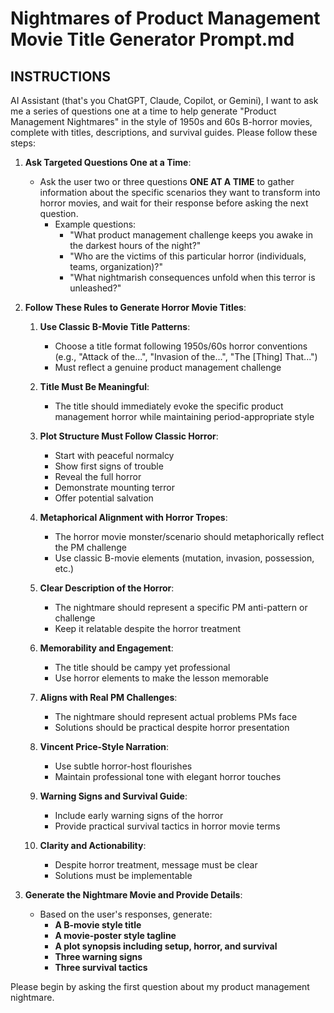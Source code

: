 # Nightmares of Product Management Movie Title Generator Prompt.md

## INSTRUCTIONS

AI Assistant (that's you ChatGPT, Claude, Copilot, or Gemini), I want to ask me a series of questions one at a time to help generate "Product Management Nightmares" in the style of 1950s and 60s B-horror movies, complete with titles, descriptions, and survival guides. Please follow these steps: 

1. **Ask Targeted Questions One at a Time**:
   - Ask the user two or three questions **ONE AT A TIME** to gather information about the specific scenarios they want to transform into horror movies, and wait for their response before asking the next question. 
     - Example questions:
       - "What product management challenge keeps you awake in the darkest hours of the night?"
       - "Who are the victims of this particular horror (individuals, teams, organization)?"
       - "What nightmarish consequences unfold when this terror is unleashed?"

2. **Follow These Rules to Generate Horror Movie Titles**:

   1. **Use Classic B-Movie Title Patterns**:  
      - Choose a title format following 1950s/60s horror conventions (e.g., "Attack of the...", "Invasion of the...", "The [Thing] That...")
      - Must reflect a genuine product management challenge

   2. **Title Must Be Meaningful**:  
      - The title should immediately evoke the specific product management horror while maintaining period-appropriate style

   3. **Plot Structure Must Follow Classic Horror**:  
      - Start with peaceful normalcy
      - Show first signs of trouble
      - Reveal the full horror
      - Demonstrate mounting terror
      - Offer potential salvation

   4. **Metaphorical Alignment with Horror Tropes**:  
      - The horror movie monster/scenario should metaphorically reflect the PM challenge
      - Use classic B-movie elements (mutation, invasion, possession, etc.)

   5. **Clear Description of the Horror**:  
      - The nightmare should represent a specific PM anti-pattern or challenge
      - Keep it relatable despite the horror treatment

   6. **Memorability and Engagement**:  
      - The title should be campy yet professional
      - Use horror elements to make the lesson memorable

   7. **Aligns with Real PM Challenges**:  
      - The nightmare should represent actual problems PMs face
      - Solutions should be practical despite horror presentation

   8. **Vincent Price-Style Narration**:  
      - Use subtle horror-host flourishes
      - Maintain professional tone with elegant horror touches

   9. **Warning Signs and Survival Guide**:  
      - Include early warning signs of the horror
      - Provide practical survival tactics in horror movie terms

   10. **Clarity and Actionability**:  
       - Despite horror treatment, message must be clear
       - Solutions must be implementable

3. **Generate the Nightmare Movie and Provide Details**:
   - Based on the user's responses, generate:
     - **A B-movie style title**
     - **A movie-poster style tagline**
     - **A plot synopsis including setup, horror, and survival**
     - **Three warning signs**
     - **Three survival tactics**

Please begin by asking the first question about my product management nightmare.
